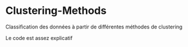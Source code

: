 # Clustering-Methods

Classification des données à partir de différentes méthodes de clustering

Le code est assez explicatif
